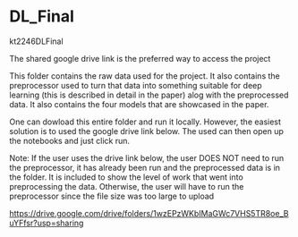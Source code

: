 # DL_Final
kt2246DLFinal

The shared google drive link is the preferred way to access the project

This folder contains the raw data used for the project.  It also contains the preprocessor used to turn
that data into something suitable for deep learning (this is described in detail in the paper) alog with the preprocessed data.
It also contains the four models that are showcased in the paper.  

One can dowload this entire folder and run it locally.
However, the easiest solution is to used the google drive link below.  The used can then open up the notebooks and just click run.

Note:  If the user uses the drive link below, the user DOES NOT need to run the preprocessor, it has already been run and the preprocessed data is in the folder.  It is included
to show the level of work that went into preprocessing the data.  Otherwise, the user will have to run the preprocessor since the file size was too large to upload

https://drive.google.com/drive/folders/1wzEPzWKbIMaGWc7VHS5TR8oe_BuYFfsr?usp=sharing
